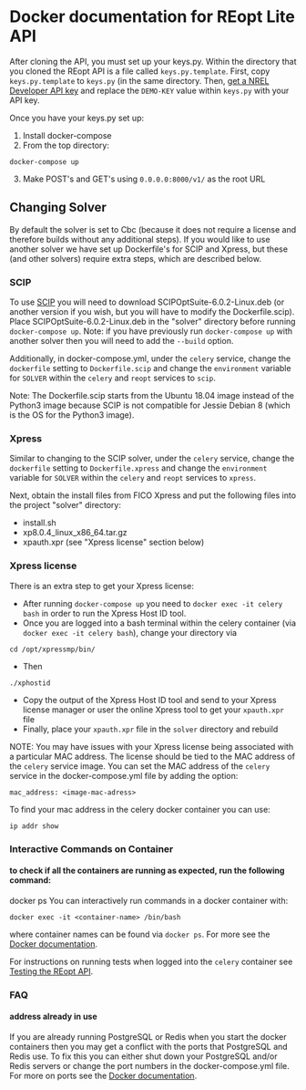 # Docker documentation for REopt Lite API
After cloning the API, you must set up your keys.py.
Within the directory that you cloned the REopt API is a file called `keys.py.template`. First, copy `keys.py.template` to `keys.py` (in the same directory.
Then, [get a NREL Developer API key](https://developer.nrel.gov/signup/) and replace the `DEMO-KEY` value within `keys.py` with your API key.


Once you have your keys.py set up:
1. Install docker-compose
2. From the top directory:
```
docker-compose up
```
3. Make POST's and GET's using `0.0.0.0:8000/v1/` as the root URL

## Changing Solver
By default the solver is set to Cbc (because it does not require a license and therefore builds without any additional steps).
If you would like to use another solver we have set up Dockerfile's for SCIP and Xpress, but these (and other solvers) require extra steps, which are described below.

### SCIP
To use [SCIP](https://scip.zib.de/) you will need to download SCIPOptSuite-6.0.2-Linux.deb (or another version if you wish, but you will have to modify the Dockerfile.scip).
Place SCIPOptSuite-6.0.2-Linux.deb in the "solver" directory before running `docker-compose up`.
Note: if you have previously run `docker-compose up` with another solver then you will need to add the `--build` option.

Additionally, in docker-compose.yml, under the `celery` service, change the `dockerfile` setting to `Dockerfile.scip`
and change the `environment` variable for `SOLVER` within the `celery` and `reopt` services to `scip`.

Note: The Dockerfile.scip starts from the Ubuntu 18.04 image instead of the Python3 image because SCIP is not compatible for Jessie Debian 8 (which is the OS for the Python3 image).

### Xpress
Similar to changing to the SCIP solver, under the `celery` service, change the `dockerfile` setting to `Dockerfile.xpress`
and change the `environment` variable for `SOLVER` within the `celery` and `reopt` services to `xpress`.

Next, obtain the install files from FICO Xpress and put the following files into the project "solver" directory:
- install.sh
- xp8.0.4_linux_x86_64.tar.gz
- xpauth.xpr (see "Xpress license" section below)

### Xpress license
There is an extra step to get your Xpress license:
- After running `docker-compose up` you need to `docker exec -it celery bash` in order to run the Xpress Host ID tool.
- Once you are logged into a bash terminal within the celery container (via `docker exec -it celery bash`), change your directory via
```
cd /opt/xpressmp/bin/
```
- Then
```
./xphostid
```
- Copy the output of the Xpress Host ID tool and send to your Xpress license manager or user the online Xpress tool to get your `xpauth.xpr` file
- Finally, place your `xpauth.xpr` file in the `solver` directory and rebuild

NOTE: You may have issues with your Xpress license being associated with a particular MAC address. The license should be tied to the MAC address of the `celery` service image.
You can set the MAC address of the `celery` service in the docker-compose.yml file by adding the option:
```
mac_address: <image-mac-adress>
```
To find your mac address in the celery docker container you can use:
```
ip addr show
```

### Interactive Commands on Container 
#### to check if all the containers are running as expected, run the following command:
docker ps
You can interactively run commands in a docker container with:

```
docker exec -it <container-name> /bin/bash
```
where container names can be found via `docker ps`. For more see the [Docker documentation](https://docs.docker.com/).

For instructions on running tests when logged into the `celery` container see [Testing the REopt API](https://github.com/NREL/reopt_api/wiki/Testing-the-REopt-API).


### FAQ

#### address already in use
If you are already running PostgreSQL or Redis when you start the docker containers then you may get a conflict with the ports that PostgreSQL and Redis use. To fix this you can either shut down your PostgreSQL and/or Redis servers or change the port numbers in the docker-compose.yml file. For more on ports see the [Docker documentation](https://docs.docker.com/).

